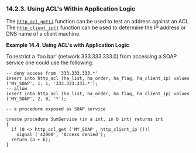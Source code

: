 <div>

<div>

<div>

<div>

### 14.2.3. Using ACL's Within Application Logic

</div>

</div>

</div>

The
<a href="fn_http_acl_get.html" class="link" title="http_acl_get"><code
class="function">http_acl_get()</code></a> function can be used to test
an address against an ACL. The
<a href="fn_http_client_ip.html" class="link"
title="http_client_ip"><code
class="function">http_client_ip()</code></a> function can be used to
determine the IP address or DNS name of a client machine.

<div>

**Example 14.4. Using ACL's with Application Logic**

<div>

To restrict a 'foo.bar' (network 333.333.333.0) from accessing a SOAP
service one could use the following:

``` programlisting
-- deny access from '333.333.333.*'
insert into http_acl (ha_list, ha_order, ha_flag, ha_client_ip) values ('MY_SOAP', 1, 1, '333.333.333.*');
-- allow
insert into http_acl (ha_list, ha_order, ha_flag, ha_client_ip) values ('MY_SOAP', 2, 0, '*');

-- a procedure exposed as SOAP service

create procedure SumService (in a int, in b int) returns int
{
  if (0 <> http_acl_get ('MY_SOAP', http_client_ip ()))
    signal ('42000', 'Access denied');
  return (a + b);
}
```

</div>

</div>

  

</div>
